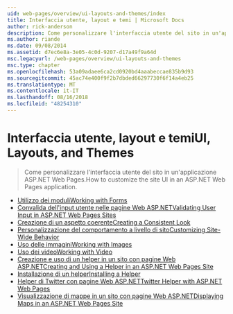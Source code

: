 ```yaml
---
uid: web-pages/overview/ui-layouts-and-themes/index
title: Interfaccia utente, layout e temi | Microsoft Docs
author: rick-anderson
description: Come personalizzare l'interfaccia utente del sito in un'applicazione ASP.NET Web Pages.
ms.author: riande
ms.date: 09/08/2014
ms.assetid: d7ec6e8a-3e05-4c0d-9207-d17a49f9a64d
msc.legacyurl: /web-pages/overview/ui-layouts-and-themes
msc.type: chapter
ms.openlocfilehash: 53a09adaee6ca2cd0920bd4aaabeccae835b9d93
ms.sourcegitcommit: 45ac74e400f9f2b7dbded66297730f6f14a4eb25
ms.translationtype: MT
ms.contentlocale: it-IT
ms.lasthandoff: 08/16/2018
ms.locfileid: "48254310"
---
```

<a name="ui-layouts-and-themes"></a><span data-ttu-id="ded04-103">Interfaccia utente, layout e temi</span><span class="sxs-lookup"><span data-stu-id="ded04-103">UI, Layouts, and Themes</span></span>
====================
> <span data-ttu-id="ded04-104">Come personalizzare l'interfaccia utente del sito in un'applicazione ASP.NET Web Pages.</span><span class="sxs-lookup"><span data-stu-id="ded04-104">How to customize the site UI in an ASP.NET Web Pages application.</span></span>


- [<span data-ttu-id="ded04-105">Utilizzo dei moduli</span><span class="sxs-lookup"><span data-stu-id="ded04-105">Working with Forms</span></span>](4-working-with-forms.md)
- [<span data-ttu-id="ded04-106">Convalida dell'input utente nelle pagine Web ASP.NET</span><span class="sxs-lookup"><span data-stu-id="ded04-106">Validating User Input in ASP.NET Web Pages Sites</span></span>](validating-user-input-in-aspnet-web-pages-sites.md)
- [<span data-ttu-id="ded04-107">Creazione di un aspetto coerente</span><span class="sxs-lookup"><span data-stu-id="ded04-107">Creating a Consistent Look</span></span>](3-creating-a-consistent-look.md)
- [<span data-ttu-id="ded04-108">Personalizzazione del comportamento a livello di sito</span><span class="sxs-lookup"><span data-stu-id="ded04-108">Customizing Site-Wide Behavior</span></span>](18-customizing-site-wide-behavior.md)
- [<span data-ttu-id="ded04-109">Uso delle immagini</span><span class="sxs-lookup"><span data-stu-id="ded04-109">Working with Images</span></span>](9-working-with-images.md)
- [<span data-ttu-id="ded04-110">Uso dei video</span><span class="sxs-lookup"><span data-stu-id="ded04-110">Working with Video</span></span>](10-working-with-video.md)
- [<span data-ttu-id="ded04-111">Creazione e uso di un helper in un sito con pagine Web ASP.NET</span><span class="sxs-lookup"><span data-stu-id="ded04-111">Creating and Using a Helper in an ASP.NET Web Pages Site</span></span>](creating-and-using-a-helper-in-an-aspnet-web-pages-site.md)
- [<span data-ttu-id="ded04-112">Installazione di un helper</span><span class="sxs-lookup"><span data-stu-id="ded04-112">Installing a Helper</span></span>](installing-helpers.md)
- [<span data-ttu-id="ded04-113">Helper di Twitter con pagine Web ASP.NET</span><span class="sxs-lookup"><span data-stu-id="ded04-113">Twitter Helper with ASP.NET Web Pages</span></span>](twitter-helper.md)
- [<span data-ttu-id="ded04-114">Visualizzazione di mappe in un sito con pagine Web ASP.NET</span><span class="sxs-lookup"><span data-stu-id="ded04-114">Displaying Maps in an ASP.NET Web Pages Site</span></span>](displaying-maps-in-an-aspnet-web-pages-site.md)

